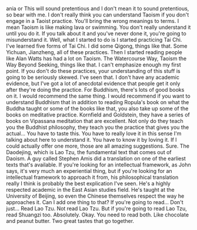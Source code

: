 ania or This will sound pretentious and I don't mean it to sound pretentious, so bear with me. I don't really think you can understand Taoism if you don't engage in a Taoist practice. You'll bring the wrong meanings to terms. I mean Taoism is like making lava or swimming. You don't really understand it until you do it. If you talk about it and you've never done it, you're going to misunderstand it. Well, what I started to do is I started practicing Tai Chi. I've learned five forms of Tai Chi. I did some Qigong, things like that. Some Yichuan, Jianzheng, all of these practices. Then I started reading people like Alan Watts has had a lot on Taoism. The Watercourse Way, Taoism the Way Beyond Seeking, things like that. I can't emphasize enough my first point. If you don't do these practices, your understanding of this stuff is going to be seriously skewed. I've seen that. I don't have any academic evidence, but I've got a lot of anecdotal evidence that people get it only after they're doing the practice. For Buddhism, there's lots of good books on it. I would recommend the same thing. I would recommend if you want to understand Buddhism that in addition to reading Ropula's book on what the Buddha taught or some of the books like that, you also take up some of the books on meditative practice. Kornfield and Goldstein, they have a series of books on Vipassana meditation that are excellent. Not only do they teach you the Buddhist philosophy, they teach you the practice that gives you the actual... You have to taste this. You have to really love it in this sense I'm talking about here to understand it. You have to know it by loving it. If I could actually offer one more, those are all amazing suggestions. Sure. The Daodejing, which is Lao Tzu, the fundamental text that comes out of Daoism. A guy called Stephen Amis did a translation on one of the earliest texts that's available. If you're looking for an intellectual framework, as John says, it's very much an experiential thing, but if you're looking for an intellectual framework to approach it from, his philosophical translation really I think is probably the best explication I've seen. He's a highly respected academic in the East Asian studies field. He's taught at the University of Beijing, so even the Chinese themselves respect the way he approaches it. Can I add one thing to that? If you're going to read... Don't just... Read Lao Tzu. Not read Lao Tzu. But if you're going to read Lao Tzu, read Shuangzi too. Absolutely. Okay. You need to read both. Like chocolate and peanut butter. Two great tastes that go together.